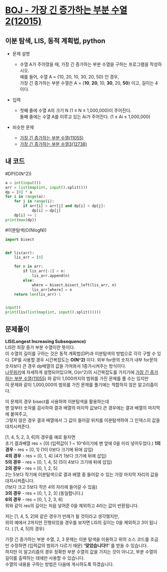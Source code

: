 [BOJ - 가장 긴 증가하는 부분 수열2(12015)](https://www.acmicpc.net/problem/12015)
===

이분 탐색, LIS, 동적 계획법, python
---

* 문제 설명
  - 수열 A가 주어졌을 때, 가장 긴 증가하는 부분 수열을 구하는 프로그램을 작성하시오.  
  예를 들어, 수열 A = {10, 20, 10, 30, 20, 50} 인 경우,  
  가장 긴 증가하는 부분 수열은 A = {**10**, **20**, 10, **30**, 20, **50**} 이고, 길이는 4이다.
  
   

* 입력  
  - 첫째 줄에 수열 A의 크기 N (1 ≤ N ≤ 1,000,000)이 주어진다.  
  둘째 줄에는 수열 A를 이루고 있는 Ai가 주어진다. (1 ≤ Ai ≤ 1,000,000)

  
* 비슷한 문제
  - [가장 긴 증가하는 부분 수열(11055)](https://www.acmicpc.net/problem/11055)
  - [가장 긴 증가하는 부분 수열3(12738)](https://www.acmicpc.net/problem/12738)
  
## 내 코드  
#DP(O(N^2))  
```python
a = int(input())
arr = list(map(int, input().split()))
dp = [0] * a
for i in range(a):
    for j in range(i):
        if arr[i] > arr[j] and dp[i] < dp[j]:
            dp[i] = dp[j]
    dp[i] += 1
print(max(dp))


```  
  
#이분탐색(O(NlogN))
```python
import bisect


def lis(arr):
    lis_arr = [0]

    for n in arr:
        if lis_arr[-1] < n:
            lis_arr.append(n)
        else:
            where = bisect.bisect_left(lis_arr, n)
            lis_arr[where] = n
    return len(lis_arr)-1


input()
print(lis(list(map(int, input().split()))))

 ```  

 
## 문제풀이  
 
**LIS(Longest Increasing Subsequence)**  
LIS란 최장 증가 부분 수열이란 뜻이다.  
이 수열의 길이를 구하는 것은 동적 계획법(DP)과 이분탐색의 방법으로 각각 구할 수 있다.
DP를 사용할 경우 시간복잡도는 **O(N^2)** 이다.
외부 for문의 숫자가 내부 for문의 숫자보다 큰 경우 dp배열의 값을 가져와서 1증가시켜주는 방식이다.  
[나무위키](https://namu.wiki/w/%EC%B5%9C%EC%9E%A5%20%EC%A6%9D%EA%B0%80%20%EB%B6%80%EB%B6%84%20%EC%88%98%EC%97%B4#toc)에 자세하게 설명되어있으며, O(n^2)의 시간복잡도를 가지기에 [가장 긴 증가하는 부분 수열(11055)](https://www.acmicpc.net/problem/11055) 와 같이 1,000까지의 범위를 가진 문제를 풀 수는 있지만  
이 문제와 같이 1,000,000의 범위를 가진 문제를 풀기에는 적합하지 않은 알고리즘이다.  
  
  
이 문제의 경우 bisect를 사용하여 이분탐색을 활용하는데  
맨 앞부터 숫자를 검사하여 결과 배열의 마지막 값보다 큰 경우에는 결과 배열의 마지막에 붙여주고,  
그렇지 않은 경우 결과 배열에서 그 값이 들어갈 위치를 이분탐색하여 그 인덱스의 값을 대치시켜준다.  
  
  [1, 4, 5, 2, 3, 6]의 경우를 예로 들자면  
  초기 결과배열 res = [0] (입력값이 1 ~ 10^6이기에 맨 앞에 0을 미리 넣어두었다.)
  **1의 경우** - res = [0, 1] (1이 0보다 크기에 뒤에 삽입)  
  **4의 경우** - res = [0, 1, 4] (4가 1보다 크기에 뒤에 삽입)  
  **5의 경우** - res = [0, 1, 4, 5] (5이 4보다 크기에 뒤에 삽입)  
  **2의 경우** - res = [0, 1, 2, 5]  
  2는 5보다 작기에 이분탐색으로 결과 배열 중 들어갈 수 있는 가장 마지막 자리의 값을 대치시켜줍니다.  
  (1보다 크고 5보다 작은 4의 자리에 들어갈 수 있음)  
  **3의 경우** - res = [0, 1, 2, 3]  (동일합니다.)  
  **6의 경우** - res = [0, 1, 2, 3, 6]  
  위와 같이 res의 길이는 처음 넣어준 0을 제외하고 4라는 값이 반환됩니다.  
    
  저는 [1, 4, 5, 2]와 같은 경우가 반례가 될 것이라고 생각했지만,  
  위의 예에서 2까지만 진행되었을 경우를 보자면 LIS의 길이는 0을 제외하고 3이 됩니다. ( [1, 4, 5]의 경우)  
  
  가장 긴 증가하는 부분 수열, 2, 3 문제는 이분 탐색을 이용하고 위의 소스 코드를 조금만 수정하면 (입력값의 범위가 다르기 때문)  **'맞았습니다!!'** 를 받을 수 있습니다.  
  하지만 이 알고리즘의 경우 정확한 부분 수열의 값을 가지는 것이 아니고, 부분 수열의 길이를 출력하는 데에만 사용할 수 있습니다.  
  수열의 내용을 구하는 방법은 다음에 게시하도록 하겠습니다.  
  

